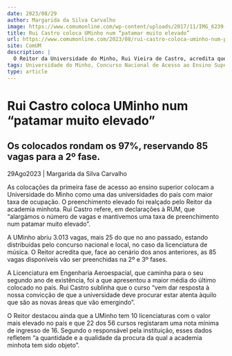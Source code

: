```yaml
---
date: 2023/08/29
author: Margarida da Silva Carvalho
image: https://www.comumonline.com/wp-content/uploads/2017/11/IMG_6239-T45-1500x1000.jpg
title: Rui Castro coloca UMinho num “patamar muito elevado”
url: https://www.comumonline.com/2023/08/rui-castro-coloca-uminho-num-patamar-muito-elevado/
site: ComUM
description: |
  O Reitor da Universidade do Minho, Rui Vieira de Castro, acredita que a instituição se encontra num "patamar muito elevado", dada a grande taxa de ocupação.
tags: Universidade do Minho, Concurso Nacional de Acesso ao Ensino Superior, Reitor Rui Vieira de Castro
type: article
---
```



# Rui Castro coloca UMinho num “patamar muito elevado”

## Os colocados rondam os 97%, reservando 85 vagas para a 2º fase.

29Ago2023 | Margarida da Silva Carvalho

As colocações da primeira fase de acesso ao ensino superior colocam a Universidade do Minho como uma das universidades do país com maior taxa de ocupação. O preenchimento elevado foi realçado pelo Reitor da academia minhota. Rui Castro refere, em declarações à RUM, que “alargámos o número de vagas e mantivemos uma taxa de preenchimento num patamar muito elevado”.

A UMinho abriu 3.013 vagas, mais 25 do que no ano passado, estando distribuídas pelo concurso nacional e local, no caso da licenciatura de música. O Reitor acredita que, face ao cenário dos anos anteriores, as 85 vagas disponíveis vão ser preenchidas na 2º e 3º fases.

A Licenciatura em Engenharia Aeroespacial, que caminha para o seu segundo ano de existência, foi a que apresentou a maior média do último colocado no país. Rui Castro sublinha que o curso “vem dar resposta à nossa convicção de que a universidade deve procurar estar atenta àquilo que são as novas áreas que vão emergindo”.

O Reitor destacou ainda que a UMinho tem 10 licenciaturas com o valor mais elevado no país e que 22 dos 56 cursos registaram uma nota mínima de ingresso de 16. Segundo o responsável pela instituição, esses dados refletem “a quantidade e a qualidade da procura da qual a academia minhota tem sido objeto”.
